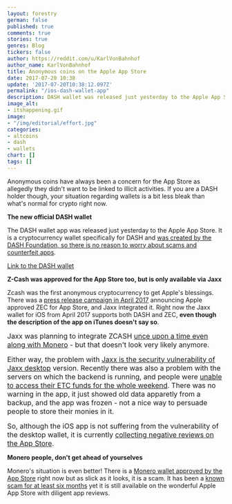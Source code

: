 ```yaml
---
layout: forestry
german: false
published: true
comments: true
stories: true
genres: Blog
tickers: false
author: https://reddit.com/u/KarlVonBahnhof
author_name: KarlVonBahnhof
title: Anonymous coins on the Apple App Store
date: 2017-07-20 10:38
update: '2017-07-20T10:38:12.097Z'
permalink: "/ios-dash-wallet-app"
description: DASH wallet was released just yesterday to the Apple App Store.
image_alt:
- itshappening.gif
image:
- "/img/editorial/effort.jpg"
categories:
- altcoins
- dash
- wallets
chart: []
tags: []
---
```



Anonymous coins have always been a concern for the App Store as allegedly they didn't want to be linked to illicit activities. If you are a DASH holder though, your situation regarding wallets is a bit less bleak than what's normal for crypto right now.

**The new official DASH wallet**

The DASH wallet app was released just yesterday to the Apple App Store. It is a cryptocurrency wallet specifically for DASH and [was created by the DASH Foundation, so there is no reason to worry about scams and counterfeit apps](https://bankinnovation.net/2017/07/after-long-wait-apple-oks-dash-wallet-for-ios-app-store/).

[Link to the DASH wallet](https://itunes.apple.com/us/app/dash-wallet/id1206647026?ls=1&mt=8)

**Z-Cash was approved for the App Store too, but is only available via Jaxx**

Zcash was the first anonymous cryptocurrency to get Apple's blessings. There was a [press release campaign in April 2017](https://forum.z.cash/t/zcash-and-jaxx-announce-zec-approved-and-live-on-ios-appstore/15227) announcing Apple approved ZEC for App Store, and Jaxx integrated it. Right now the Jaxx wallet for iOS from April 2017 supports both DASH and ZEC, **even though the description of the app on iTunes doesn't say so**.

<span style="font-size: 1rem;">Jaxx was planning to integrate ZCASH&nbsp;</span><a href="https://twitter.com/jaxx_io/status/785833459772162048" style="font-size: 1rem;">unce upon a time even along with Monero</a><span style="font-size: 1rem;"> - but that doesn't look very likely anymore.&nbsp;</span>

<span style="font-size: 1rem;">Either way, the problem with <a href="https://www.altcointrading.net/jaxx-vulnerability">Jaxx is the security vulnerability of Jaxx desktop</a> version. Recently there was also a problem with the servers on which the backend is running, and people were <a href="https://twitter.com/jaxx_io/status/883849413294256128">unable to access their ETC funds for the whole weekend</a>. There was no warning in the app, it just showed old data apparetly from a backup, and the app was frozen - not a nice way to persuade people to store their monies in it.&nbsp;</span>

<span style="font-size: 1rem;">So, although the iOS app is not suffering from the vulnerability of the desktop wallet, it is currently </span><a href="https://itunes.apple.com/us/app/jaxx-blockchain-wallet/id1084514516?mt=8" style="font-size: 1rem;">collecting negative reviews on the App Store</a><span style="font-size: 1rem;">.</span>

**Monero people, don't get ahead of yourselves**

Monero's situation is even better! There is a [Monero wallet approved by the App Store](https://itunes.apple.com/us/app/monero-wallet-by-freewallet/id1126426159?mt=8) right now but as slick as it looks, it is a scam. It has been a [known scam for at least six months](https://www.reddit.com/r/Monero/comments/5lrnw8/anyone_use_the_monero_app_on_the_apple_app_store/) yet it is still available on the wonderful Apple App Store with diligent app reviews.